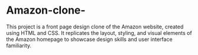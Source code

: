 # Amazon-clone-
This project is a front page design clone of the Amazon website, created using HTML and CSS. It replicates the layout, styling, and visual elements of the Amazon homepage to showcase design skills and user interface familiarity.

